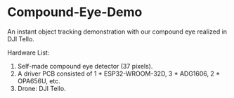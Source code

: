 # Compound-Eye-Demo

An instant object tracking demonstration with our compound eye realized in DJI Tello.

Hardware List:
1. Self-made compound eye detector (37 pixels).
2. A driver PCB consisted of 1 * ESP32-WROOM-32D, 3 * ADG1606, 2 * OPA656U, etc.
3. Drone: DJI Tello.

